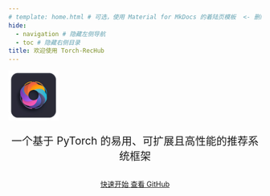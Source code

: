 ```yaml
---
# template: home.html # 可选，使用 Material for MkDocs 的着陆页模板  <- 删除或注释掉此行
hide:
  - navigation # 隐藏左侧导航
  - toc # 隐藏右侧目录
title: 欢迎使用 Torch-RecHub
---
```


<style>
  .md-typeset h1, .md-content__button { display: none; } /* 隐藏默认标题和编辑按钮 */
  .mdx-container {
    background: 
      url('../file/img/homepage.png');
    background-size: contain;  /* 修改为 contain 保持完整比例 */
    background-position: center center;
    background-repeat: no-repeat;
    min-height: 78vh;
    width: 100%;
    position: relative;
    overflow: hidden;  /* 隐藏溢出部分 */
  }
  /* 更新特性项样式以适应卡片 */
  .feature-card {
    text-align: center;
    border: 1px solid var(--md-default-fg-color--lightest); /* 可选：添加边框 */
    border-radius: 4px; /* 可选：添加圆角 */
    height: 100%; /* 让卡片等高 */
    display: flex; /* 使用 flex 布局 */
    flex-direction: column; /* 垂直排列 */
    justify-content: flex-start; /* 从顶部开始对齐 */
  }
  .feature-card .md-card__content {
      flex-grow:
  .feature-item { text-align: center; }
  .feature-icon { font-size: 3em; margin-bottom: 0.5em; }
</style>

<!-- Hero Section -->
<section class="mdx-container">
  <div class="md-grid md-typeset">
    <div class="md-grid__cell md-grid__cell--center">
      <img src="../file/img/favicon.png" alt="Torch-RecHub Logo" width="100">
      <h1 style="text-align: center; font-size: 3em; margin-top: 1em; margin-bottom: 0.5em;">Torch-RecHub</h1>
      <p style="text-align: center; font-size: 1.5em; margin-bottom: 1.5em; 
           text-shadow: 
             0 0 2.5px #fff, 
             0 0 2.5px #fff, 
             0 0 2.5px #fff, 
             0 0 2.5px #fff;">一个基于 PyTorch 的易用、可扩展且高性能的推荐系统框架</p>
      <div style="text-align: center;">
        <a href="getting-started/" class="md-button md-button--primary md-button--lg">
          快速开始
        </a>
        <a href="https://github.com/datawhalechina/torch-rechub" target="_blank" rel="noopener" class="md-button md-button--lg">
          查看 GitHub
        </a>
      </div>
    </div>
  </div>
</section>
